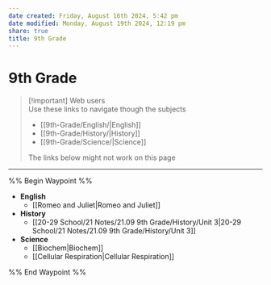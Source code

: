 ```yaml
---
date created: Friday, August 16th 2024, 5:42 pm
date modified: Monday, August 19th 2024, 12:19 pm
share: true
title: 9th Grade
---
```

  
# 9th Grade  
  
  
> [!important] Web users  
> Use these links to navigate though the subjects  
> - [[9th-Grade/English/|English]]  
> - [[9th-Grade/History/|History]]  
> - [[9th-Grade/Science/|Science]]  
>  
> The links below might not work on this page  
  
---  
  
  
  
%% Begin Waypoint %%  
- **English**  
	- [[Romeo and Juliet|Romeo and Juliet]]  
- **History**  
	- [[20-29 School/21 Notes/21.09 9th Grade/History/Unit 3|20-29 School/21 Notes/21.09 9th Grade/History/Unit 3]]  
- **Science**  
	- [[Biochem|Biochem]]  
	- [[Cellular Respiration|Cellular Respiration]]  
  
%% End Waypoint %%